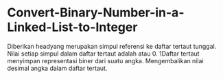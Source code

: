 # Convert-Binary-Number-in-a-Linked-List-to-Integer
Diberikan headyang merupakan simpul referensi ke daftar tertaut tunggal. Nilai setiap simpul dalam daftar tertaut adalah atau 0. 1Daftar tertaut menyimpan representasi biner dari suatu angka.  Mengembalikan nilai desimal angka dalam daftar tertaut.
